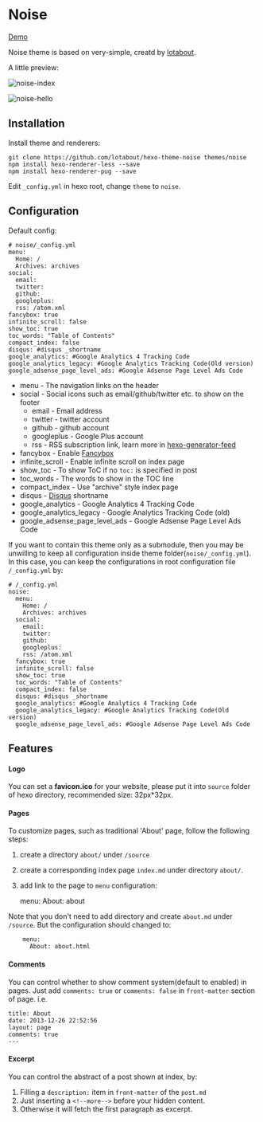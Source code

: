 # Noise

[Demo](http://lotabout.github.io/hexo-theme-noise/)

Noise theme is based on very-simple, creatd by [lotabout](https://github.com/lotabout).

A little preview:

![noise-index](https://cloud.githubusercontent.com/assets/1527040/17722037/97b09bd2-6461-11e6-81f7-990c0bc269f1.png)

![noise-hello](https://cloud.githubusercontent.com/assets/1527040/17722048/b50f6af0-6461-11e6-9169-f3ed402161f3.png)


## Installation

Install theme and renderers:

```
git clone https://github.com/lotabout/hexo-theme-noise themes/noise
npm install hexo-renderer-less --save
npm install hexo-renderer-pug --save
```

Edit `_config.yml` in hexo root, change `theme` to `noise`.

## Configuration
Default config:

```
# noise/_config.yml
menu:
  Home: /
  Archives: archives
social:
  email:
  twitter:
  github:
  googleplus:
  rss: /atom.xml
fancybox: true
infinite_scroll: false
show_toc: true
toc_words: "Table of Contents"
compact_index: false
disqus: #disqus _shortname
google_analytics: #Google Analytics 4 Tracking Code
google_analytics_legacy: #Google Analytics Tracking Code(Old version)
google_adsense_page_level_ads: #Google Adsense Page Level Ads Code
```

- menu - The navigation links on the header
- social - Social icons such as email/github/twitter etc. to show on the footer
  - email - Email address
  - twitter - twitter account
  - github - github account
  - googleplus - Google Plus account
  - rss - RSS subscription link, learn more in [hexo-generator-feed](https://github.com/hexojs/hexo-generator-feed)
- fancybox - Enable [Fancybox](http://fancyapps.com/fancybox/)
- infinite_scroll - Enable infinite scroll on index page
- show_toc - To show ToC if no `toc:` is specified in post
- toc_words - The words to show in the TOC line
- compact_index - Use "archive" style index page
- disqus - [Disqus](https://disqus.com) shortname
- google_analytics - Google Analytics 4 Tracking Code
- google_analytics_legacy - Google Analytics Tracking Code (old)
- google_adsense_page_level_ads - Google Adsense Page Level Ads Code

If you want to contain this theme only as a submodule, then you may be
unwilling to keep all configuration inside theme
folder(`noise/_config.yml`). In this case, you can keep the
configurations in root configuration file `/_config.yml` by:

```
# /_config.yml
noise:
  menu:
    Home: /
    Archives: archives
  social:
    email:
    twitter:
    github:
    googleplus:
    rss: /atom.xml
  fancybox: true
  infinite_scroll: false
  show_toc: true
  toc_words: "Table of Contents"
  compact_index: false
  disqus: #disqus _shortname
  google_analytics: #Google Analytics 4 Tracking Code
  google_analytics_legacy: #Google Analytics Tracking Code(Old version)
  google_adsense_page_level_ads: #Google Adsense Page Level Ads Code
```

## Features

#### Logo
You can set a **favicon.ico** for your website, please put it into  `source` folder of hexo directory, recommended size: 32px*32px.

#### Pages

To customize pages, such as traditional 'About' page, follow the following
steps:

1. create a directory `about/` under `/source`
2. create a corresponding index page `index.md` under directory `about/`.
3. add link to the page to `menu` configuration:

    menu:
      About: about

Note that you don't need to add directory and create `about.md` under
`/source`. But the configuration should changed to:

```
    menu:
      About: about.html
```

#### Comments

You can control whether to show comment system(default to enabled) in pages.
Just add `comments: true` or `comments: false` in `front-matter` section of
page. i.e.

```
title: About
date: 2013-12-26 22:52:56
layout: page
comments: true
---
```

#### Excerpt
You can control the abstract of a post shown at index, by:

1. Filling a `description:` item in `front-matter` of the `post.md`
2. Just inserting a `<!--more-->` before your hidden content.
3. Otherwise it will fetch the first paragraph as excerpt.
